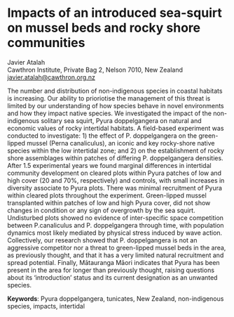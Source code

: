 <h1>Impacts of an introduced sea-squirt on mussel beds and rocky shore communities</h1>

Javier Atalah<br>
Cawthron Institute, Private Bag 2, Nelson 7010, New Zealand<br>
javier.atalah@cawthron.org.nz<br>

The number and distribution of non-indigenous species in coastal habitats is increasing. Our ability to prioriotise the management of this threat is limited by our understanding of how species behave in novel environments and how they impact native species. We investigated the impact of the non-indigenous solitary sea squirt, Pyura doppelgangera on natural and economic values of rocky intertidal habitats. A field-based experiment was conducted to investigate: 1) the effect of P. doppelgangera on the green-lipped mussel (Perna canaliculus), an iconic and key rocky-shore native species within the low intertidal zone; and 2) on the establishment of rocky shore assemblages within patches of differing P. doppelgangera densities. After 1.5 experimental years we found marginal differences in intertidal community development on cleared plots within Pyura patches of low and high cover (20 and 70%, respectively) and controls, with small increases in diversity associate to Pyura plots. There was minimal recruitment of Pyura within cleared plots throughout the experiment. Green-lipped mussel transplanted within patches of low and high Pyura cover, did not show changes in condition or any sign of overgrowth by the sea squirt. Undisturbed plots showed no evidence of inter-specific space competition between P.canaliculus and P. doppelgangera through time, with population dynamics most likely mediated by physical stress induced by wave action. Collectively, our research showed that P. doppelgangera is not an aggressive competitor nor a threat to green-lipped mussel beds in the area, as previously thought, and that it has a very limited natural recruitment and spread potential. Finally, Mātauranga Māori indicates that Pyura has been present in the area for longer than previously thought, raising questions about its ‘introduction’ status and its current designation as an unwanted species.

<b>Keywords</b>: Pyura doppelgangera, tunicates, New Zealand, non-indigenous species, impacts, intertidal
